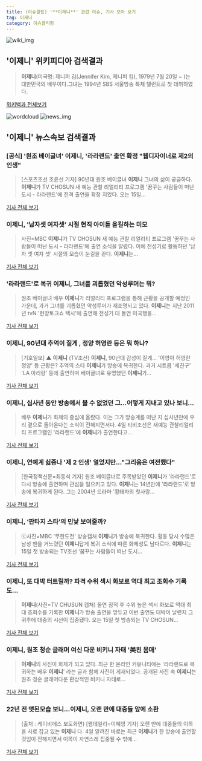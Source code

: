 ```yaml
---
title: (이슈클립) '**이제니**' 관련 이슈, 기사 모아 보기
tag: 이제니
category: 이슈클리핑
---
```

![wiki_img](https://user-images.githubusercontent.com/42597476/44503234-41136a80-a6d0-11e8-9071-6fc6418eafe4.png)
## **'**이제니**'** 위키피디아 검색결과
>**이제니**(미국명: 제니퍼 김(Jennifer Kim, 제니퍼 킴), 1979년 7월 20일 ~ )는 대한민국의 배우이다.그녀는 1994년 SBS 서울방송 특채 탤런트로 첫 데뷔하였다.

<a href="https://ko.wikipedia.org/wiki/이제니" target="_blank">위키백과 전체보기</a>

![wordcloud](https://s3.ap-northeast-2.amazonaws.com/lyrics101-wordcloud/2018-09-04-1536049594.png)
![news_img](https://user-images.githubusercontent.com/42597476/44507050-1206f400-a6e4-11e8-8d98-7ffbfebb353f.png)
## **'**이제니**'** 뉴스속보 검색결과
### [공식] '원조 베이글녀' **이제니**, '라라랜드' 출연 확정 "웹디자이너로 제2의 인생"

>[스포츠조선 조윤선 기자] 90년대 원조 베이글녀 **이제니** 그녀의 삶이 궁금하다. **이제니**가 TV CHOSUN 새 예능 관찰 리얼리티 프로그램 '꿈꾸는 사람들이 떠난 도시 - 라라랜드'에 전격 출연을 확정 지었다. 오는 15일...

<a href="http://sports.chosun.com/news/ntype.htm?id=201809050100030150002216&servicedate=20180904" target="_blank">기사 전체 보기</a>

### **이제니**, '남자셋 여자셋' 시절 현직 아이돌 올킬하는 미모

>사진=MBC **이제니**가 TV CHOSUN 새 예능 관찰 리얼리티 프로그램 '꿈꾸는 사람들이 떠난 도시 - 라라랜드'에 출연 소식을 알렸다. 이에 전성기로 활동하던 '남자 셋 여자 셋' 시절의 모습이 눈길을 끈다. **이제니**는...

<a href="http://www.nextdaily.co.kr/news/article.html?id=20180904800041" target="_blank">기사 전체 보기</a>

### '라라랜드'로 복귀 **이제니**, 그녀를 괴롭혔던 악성루머는 뭐?

>원조 베이글녀 배우 **이제니**가 리얼리티 프로그램을 통해 근황을 공개할 예정인 가운데, 과거 그녀를 괴롭혔던 악성루머가 재조명되고 있다. **이제니**는 지난 2011년 tvN '현장토크쇼 택시'에 출연해 전성기 대 돌연 미국행을...

<a href="http://news20.busan.com/controller/newsController.jsp?newsId=20180904000106" target="_blank">기사 전체 보기</a>

### **이제니**, 90년대 추억이 짙게 , 정양 허영란 등은 뭐 하나?

>[기호일보] ▲ **이제니** (TV조선) **이제니**, 90년대 감성이 짙게... '이영아 허영란 정양' 등 근황은? 추억의 스타 **이제니**가 방송에 복귀한다. 과거 시트콤 '세친구' 'LA 아리랑' 등에 출연하며 베이글녀로 유명했던 **이제니**가...

<a href="http://www.kihoilbo.co.kr/?mod=news&act=articleView&idxno=767193" target="_blank">기사 전체 보기</a>

### **이제니**, 십사년 동안 방송에서 볼 수 없었던 그...어떻게 지내고 있나 보니...

>배우 **이제니**가 화제의 중심에 올랐다. 이는 그가 방송계를 떠난 지 십사년만에 우리 곁으로 돌아온다는 소식이 전해지면서다.   4일 티비조선은 새예능 관찰리얼리티 프로그램인 '라라랜드'에 **이제니**가 출연한다고...

<a href="http://www.daejeontoday.com/news/articleView.html?idxno=511652" target="_blank">기사 전체 보기</a>

### **이제니**, 연예계 싫증나 '제 2 인생' 열었지만..."그리움은 여전했다"

>[한국정책신문=최동석 기자] 원조 베이글녀로 주목받았던 **이제니**가 '라라랜드'로 다시 방송에 출연하며 관심을 일으키고 있다. **이제니**는 14년만에 '라라랜드'로 방송에 복귀하게 된다. 그는 2004년 드라마 '황태자의 첫사랑...

<a href="http://www.kpinews.co.kr/news/articleView.html?idxno=80518" target="_blank">기사 전체 보기</a>

### **이제니**, ‘판타지 스타’의 민낯 보여줄까?

>ⓒ사진=MBC '무한도전' 방송캡처 **이제니**가 방송에 복귀한다. 활동 당시 수많은 남성 팬을 거느렸던 **이제니**답게 복귀 소식에 따른 화제성도 남다르다. **이제니**는 15일 첫 방송되는 TV조선 ‘꿈꾸는 사람들이 떠난 도시...

<a href="http://www.dailian.co.kr/news/view/737176/?sc=naver" target="_blank">기사 전체 보기</a>

### **이제니**, 또 대박 터트릴까? 파격 수위 섹시 화보로 역대 최고 조회수 기록도…

>**이제니**(사진=TV CHUSUN 캡쳐) 돌연 잠적 후 수위 높은 섹시 화보로 역대 최대 조회수를 기록한 **이제니**가 방송 출연을 앞두고 이번 출연도 대박이 날련지 그 귀추에 대중의 시선이 집중됐다. 오는 15일 첫 방송되는 TV CHOSUN...

<a href="http://www.gnmaeil.com/news/articleView.html?idxno=381735" target="_blank">기사 전체 보기</a>

### **이제니**, 원조 청순 글래머 여신 다운 비키니 자태 '美친 몸매'

>**이제니**의 사진이 화제가 되고 있다. 최근 한 온라인 커뮤니티에는 '라라랜드로 복귀하는 배우 **이제니**' 라는 글과 함께 사진이 게재되었다. 공개된 사진 속 **이제니**는 원조 청순 글래머다운 환상적인 비키니 자태로...

<a href="http://www.joongdo.co.kr/main/view.php?key=20180904001256147" target="_blank">기사 전체 보기</a>

### 22년 전 앳된모습 보니...**이제니**, 오랜 만에 대중들 앞에 소환

>(출처 : 케이비에스 보도화면) [웹데일리=이혜영 기자] 오랜 만에 대중들의 이목을 사로 잡고 있는 **이제니** 다. 4일 알려진 바로는 최근 **이제니**가 한 방송에 출연할 것임이 전해지면서 이목이 자연스레 집중될 수 밖에...

<a href="http://www.webdaily.co.kr/view.php?ud=2018090412192418632d12411ff9_7" target="_blank">기사 전체 보기</a>



